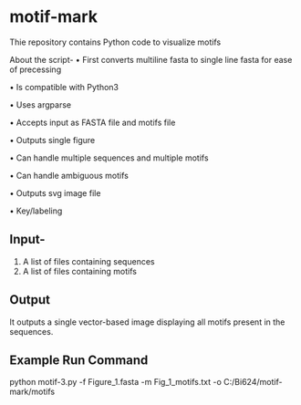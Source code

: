 # motif-mark
Thie repository contains Python code to visualize motifs

About the script-
• First converts multiline fasta to single line fasta for ease of precessing

• Is compatible with Python3

• Uses argparse

• Accepts input as FASTA file and motifs file

• Outputs single figure

• Can handle multiple sequences and multiple motifs

• Can handle ambiguous motifs 

• Outputs svg image file

• Key/labeling


## Input-

1. A list of files containing sequences
2. A list of files containing motifs

## Output
It outputs a single vector-based image displaying all motifs present in the sequences.

## Example Run Command

python motif-3.py -f Figure_1.fasta -m Fig_1_motifs.txt -o C:/Bi624/motif-mark/motifs
